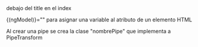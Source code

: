 <base href="/"> debajo del title en el index 

{(ngModel)}="" para asignar una variable al atributo de un elemento HTML

Al crear una pipe se crea la clase "nombrePipe" que implementa a PipeTransform
